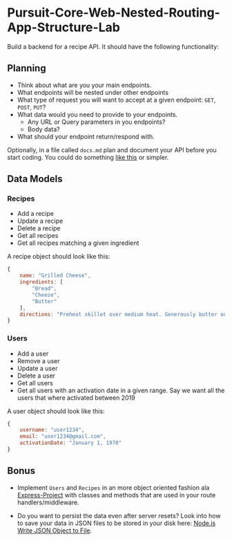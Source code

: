 # Pursuit-Core-Web-Nested-Routing-App-Structure-Lab

Build a backend for a recipe API. It should have the following functionality:

## Planning

* Think about what are you your main endpoints.
* What endpoints will be nested under other endpoints
* What type of request you will want to accept at a given endpoint: `GET`, `POST`, `PUT`?
* What data would you need to provide to your endpoints.
    * Any URL or Query parameters in you endpoints?
    * Body data?
* What should your endpoint return/respond with.

Optionally, in a file called `docs.md` plan and document your API before you start coding. You could do something [like this](https://github.com/alejo4373/PCW62-Todos-API#endpoints) or simpler.

## Data Models

### Recipes

- Add a recipe
- Update a recipe
- Delete a recipe
- Get all recipes
- Get all recipes matching a given ingredient

A recipe object should look like this:
```js
{
    name: "Grilled Cheese",
    ingredients: [
        "Bread",
        "Cheese",
        "Butter"
    ],
    directions: "Preheat skillet over medium heat. Generously butter one side of a slice of bread. Place bread butter-side-down onto skillet bottom and add 1 slice of cheese. Butter a second slice of bread on one side and place butter-side-up on top of sandwich. Grill until lightly browned and flip over; continue grilling until cheese is melted. Repeat with remaining 2 slices of bread, butter and slice of cheese."
}
```

### Users

- Add a user
- Remove a user
- Update a user
- Delete a user
- Get all users
- Get all users with an activation date in a given range. Say we want all the users that where activated between 2019

A user object should look like this:

```js 
{
    username: "user1234",
    email: "user1234@gmail.com",
    activationDate: "January 1, 1970"
}
```

## Bonus
* Implement `Users` and `Recipes` in an more object oriented fashion ala [Express-Project](https://github.com/joinpursuit/Pursuit-Core-Web-Express-Project) with classes and methods that are used in your route handlers/middleware.

* Do you want to persist the data even after server resets? Look into how to save your data in JSON files to be stored in your disk here: [Node.js Write JSON Object to File](https://www.tutorialkart.com/nodejs/node-js-write-json-object-to-file/). 
